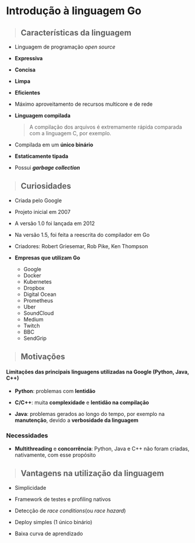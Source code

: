 # Introdução à linguagem Go

> ## **Características da linguagem**

* Linguagem de programação *open source*

* **Expressiva**

* **Concisa**

* **Limpa**

* **Eficientes**

* Máximo aproveitamento de recursos multicore e de rede

* **Linguagem compilada** 

  > A compilação dos arquivos é extremamente rápida comparada com a linguagem C, por exemplo.

* Compilada em um **único binário**

* **Estaticamente tipada**

* Possui ***garbage collection***

> ## **Curiosidades**

* Criada pelo Google

* Projeto inicial em 2007

* A versão 1.0 foi lançada em 2012

* Na versão 1.5, foi feita a reescrita do compilador em Go

* Criadores: Robert Griesemar, Rob Pike, Ken Thompson

* **Empresas que utilizam Go**

  * Google
  * Docker
  * Kubernetes
  * Dropbox
  * Digital Ocean
  * Prometheus
  * Uber
  * SoundCloud
  * Medium
  * Twitch
  * BBC
  * SendGrip

> ## Motivações

#### **Limitações das principais linguagens utilizadas na Google** (Python, Java, C++)

* **Python**: problemas com **lentidão**

* **C/C++**: muita **complexidade** e **lentidão na compilação**

* **Java**: problemas gerados ao longo do tempo, por exemplo na **manutenção**, devido a **verbosidade da linguagem**

### **Necessidades**

* **Multithreading** e **concorrência**: Python, Java e C++ não foram criadas, nativamente, com esse propósito

> ## Vantagens na utilização da linguagem

* Simplicidade

* Framework de testes e profiling nativos
 
* Detecção de *race conditions*(ou *race hazard*)

* Deploy simples (1 único binário)

* Baixa curva de aprendizado